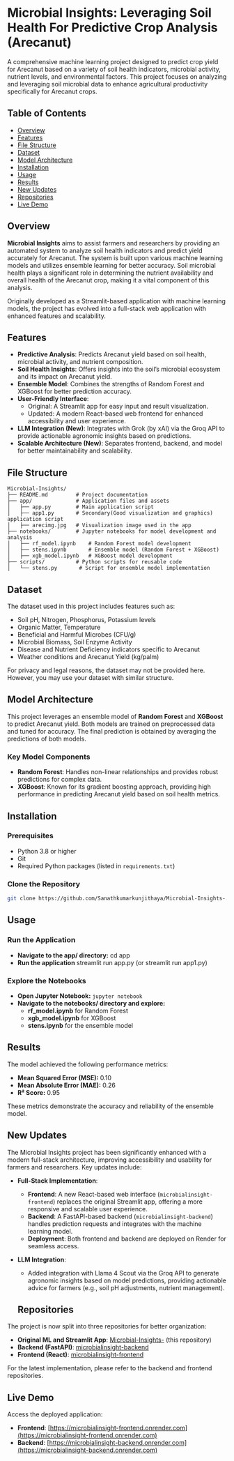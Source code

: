 # Microbial Insights: Leveraging Soil Health For Predictive Crop Analysis (Arecanut)

A comprehensive machine learning project designed to predict crop yield for Arecanut based on a variety of soil health indicators, microbial activity, nutrient levels, and environmental factors. This project focuses on analyzing and leveraging soil microbial data to enhance agricultural productivity specifically for Arecanut crops.

## Table of Contents
- [Overview](#overview)
- [Features](#features)
- [File Structure](#file-structure)
- [Dataset](#dataset)
- [Model Architecture](#model-architecture)
- [Installation](#installation)
- [Usage](#usage)
- [Results](#results)
- [New Updates ](#new-updates)
- [Repositories](#repositories)
- [Live Demo](#live-demo)


## Overview
**Microbial Insights** aims to assist farmers and researchers by providing an automated system to analyze soil health indicators and predict yield accurately for Arecanut. The system is built upon various machine learning models and utilizes ensemble learning for better accuracy. Soil microbial health plays a significant role in determining the nutrient availability and overall health of the Arecanut crop, making it a vital component of this analysis.

Originally developed as a Streamlit-based application with machine learning models, the project has evolved into a full-stack web application with enhanced features and scalability.

## Features

- **Predictive Analysis**: Predicts Arecanut yield based on soil health, microbial activity, and nutrient composition.
- **Soil Health Insights**: Offers insights into the soil’s microbial ecosystem and its impact on Arecanut yield.
- **Ensemble Model**: Combines the strengths of Random Forest and XGBoost for better prediction accuracy.
- **User-Friendly Interface**:
  - Original: A Streamlit app for easy input and result visualization.
  - Updated: A modern React-based web frontend for enhanced accessibility and user experience.
- **LLM Integration (New)**: Integrates with Grok (by xAI) via the Groq API to provide actionable agronomic insights based on predictions.
- **Scalable Architecture (New)**: Separates frontend, backend, and model for better maintainability and scalability.

## File Structure
```plaintext
Microbial-Insights/
├── README.md         # Project documentation
├── app/              # Application files and assets
│   ├── app.py        # Main application script
│   ├── app1.py       # Secondary(Good visualization and graphics) application script
│   ├── arecimg.jpg   # Visualization image used in the app
├── notebooks/        # Jupyter notebooks for model development and analysis
│   ├── rf_model.ipynb    # Random Forest model development
│   ├── stens.ipynb       # Ensemble model (Random Forest + XGBoost)
│   ├── xgb_model.ipynb   # XGBoost model development
├── scripts/          # Python scripts for reusable code
│   └── stens.py       # Script for ensemble model implementation
```

## Dataset
The dataset used in this project includes features such as:
- Soil pH, Nitrogen, Phosphorus, Potassium levels
- Organic Matter, Temperature
- Beneficial and Harmful Microbes (CFU/g)
- Microbial Biomass, Soil Enzyme Activity
- Disease and Nutrient Deficiency indicators specific to Arecanut
- Weather conditions and Arecanut Yield (kg/palm)

For privacy and legal reasons, the dataset may not be provided here. However, you may use your dataset with similar structure.

## Model Architecture
This project leverages an ensemble model of **Random Forest** and **XGBoost** to predict Arecanut yield. Both models are trained on preprocessed data and tuned for accuracy. The final prediction is obtained by averaging the predictions of both models. 

### Key Model Components
- **Random Forest**: Handles non-linear relationships and provides robust predictions for complex data.
- **XGBoost**: Known for its gradient boosting approach, providing high performance in predicting Arecanut yield based on soil health metrics.

## Installation

### Prerequisites
- Python 3.8 or higher
- Git
- Required Python packages (listed in `requirements.txt`)

### Clone the Repository
```bash
git clone https://github.com/Sanathkumarkunjithaya/Microbial-Insights-.git
  ```
## Usage

### Run the Application
- **Navigate to the app/ directory:** cd app
- **Run the application** streamlit run app.py (or streamlit run app1.py)

### Explore the Notebooks
- **Open Jupyter Notebook:** `jupyter notebook`
- **Navigate to the notebooks/ directory and explore:**
  - **rf_model.ipynb** for Random Forest
  - **xgb_model.ipynb** for XGBoost
  - **stens.ipynb** for the ensemble model

## Results

The model achieved the following performance metrics:

- **Mean Squared Error (MSE):** 0.10
- **Mean Absolute Error (MAE):** 0.26
- **R² Score:** 0.95
  
These metrics demonstrate the accuracy and reliability of the ensemble model.


## New Updates 
The Microbial Insights project has been significantly enhanced with a modern full-stack architecture, improving accessibility and usability for farmers and researchers. Key updates include:

- **Full-Stack Implementation**:
  - **Frontend**: A new React-based web interface (`microbialinsight-frontend`) replaces the original Streamlit app, offering a more responsive and scalable user experience.
  - **Backend**: A FastAPI-based backend (`microbialinsight-backend`) handles prediction requests and integrates with the machine learning model.
  - **Deployment**: Both frontend and backend are deployed on Render for seamless access.
- **LLM Integration**:
  - Added integration with Llama 4 Scout via the Groq API to generate agronomic insights based on model predictions, providing actionable advice for farmers (e.g., soil pH adjustments, nutrient management).
 
  ## Repositories

The project is now split into three repositories for better organization:

- **Original ML and Streamlit App**: [Microbial-Insights-](https://github.com/Sanathkumarkunjithaya/Microbial-Insights-) (this repository)
- **Backend (FastAPI)**: [microbialinsight-backend]()
- **Frontend (React)**: [microbialinsight-frontend](https://github.com/Sanathkumarkunjithaya/microbialinsight-frontend)

For the latest implementation, please refer to the backend and frontend repositories.

## Live Demo

Access the deployed application:

- **Frontend**: [https://microbialinsight-frontend.onrender.com](https://microbialinsight-frontend.onrender.com)
- **Backend**: [https://microbialinsight-backend.onrender.com](https://microbialinsight-backend.onrender.com)
